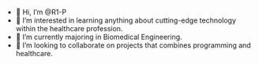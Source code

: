 - 👋 Hi, I’m @R1-P
- 👀 I’m interested in learning anything about cutting-edge technology within the healthcare profession. 
- 🌱 I’m currently majoring in Biomedical Engineering. 
- 💞️ I’m looking to collaborate on projects that combines programming and healthcare. 

<!---
R1-P/R1-P is a ✨ special ✨ repository because its `README.md` (this file) appears on your GitHub profile.
You can click the Preview link to take a look at your changes.
--->
